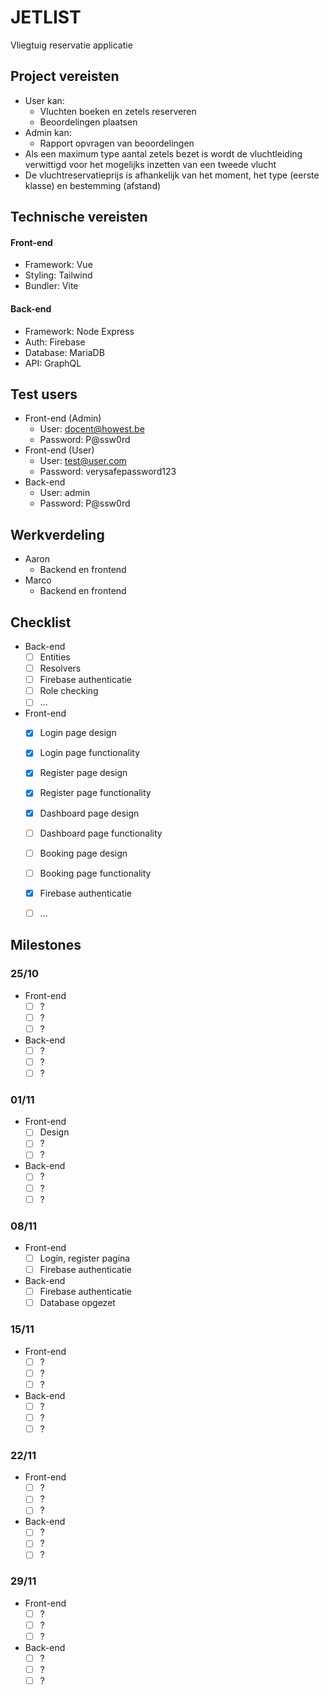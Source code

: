 # JETLIST
Vliegtuig reservatie applicatie

## Project vereisten
- User kan:
  - Vluchten boeken en zetels reserveren
  - Beoordelingen plaatsen
- Admin kan:
  - Rapport opvragen van beoordelingen
- Als een maximum type aantal zetels bezet is wordt de vluchtleiding verwittigd voor het mogelijks inzetten van een tweede vlucht
- De vluchtreservatieprijs is afhankelijk van het moment, het type (eerste klasse) en bestemming (afstand)

## Technische vereisten
#### Front-end
- Framework: Vue
- Styling: Tailwind
- Bundler: Vite

#### Back-end
- Framework: Node Express
- Auth: Firebase
- Database: MariaDB
- API: GraphQL

## Test users
- Front-end (Admin)
  - User: docent@howest.be
  - Password: P@ssw0rd
- Front-end (User)
  - User: test@user.com
  - Password: verysafepassword123
- Back-end
  - User: admin
  - Password: P@ssw0rd

## Werkverdeling
- Aaron
  - Backend en frontend
- Marco
  - Backend en frontend

## Checklist
- Back-end
  - [ ] Entities
  - [ ] Resolvers
  - [ ] Firebase authenticatie
  - [ ] Role checking
  - [ ] ...
- Front-end
  - [X] Login page design
  - [X] Login page functionality
  - [X] Register page design
  - [X] Register page functionality
  - [X] Dashboard page design
  - [ ] Dashboard page functionality
  - [ ] Booking page design
  - [ ] Booking page functionality
  - [X] Firebase authenticatie
  - [ ] ...


## Milestones
### 25/10 
- Front-end
  - [ ] ?
  - [ ] ?
  - [ ] ?
- Back-end
  - [ ] ?
  - [ ] ?
  - [ ] ?
### 01/11 
- Front-end
  - [ ] Design
  - [ ] ?
  - [ ] ?
- Back-end
  - [ ] ?
  - [ ] ?
  - [ ] ?
### 08/11 
- Front-end
  - [ ] Login, register pagina
  - [ ] Firebase authenticatie
- Back-end
  - [ ] Firebase authenticatie
  - [ ] Database opgezet
### 15/11 
- Front-end
  - [ ] ?
  - [ ] ?
  - [ ] ?
- Back-end
  - [ ] ?
  - [ ] ?
  - [ ] ?
### 22/11 
- Front-end
  - [ ] ?
  - [ ] ?
  - [ ] ?
- Back-end
  - [ ] ?
  - [ ] ?
  - [ ] ?
### 29/11 
- Front-end
  - [ ] ?
  - [ ] ?
  - [ ] ?
- Back-end
  - [ ] ?
  - [ ] ?
  - [ ] ?
